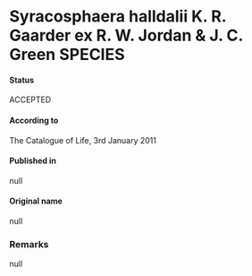 Syracosphaera halldalii K. R. Gaarder ex R. W. Jordan & J. C. Green SPECIES
=======

#### Status
ACCEPTED

#### According to
The Catalogue of Life, 3rd January 2011

#### Published in
null

#### Original name
null

### Remarks
null